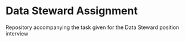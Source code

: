 #  Data Steward Assignment
Repository accompanying the task given for the Data Steward position interview
